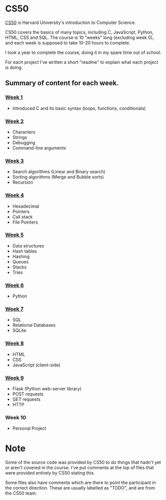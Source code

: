 # CS50

<a href="https://www.edx.org/learn/computer-science/harvard-university-cs50-s-introduction-to-computer-science">CS50</a> is Harvard University's introduction to Computer Science.

CS50 covers the basics of many topics, including C, JavaScript, Python, HTML, CSS and SQL.
The course is 10 "weeks" long (excluding week 0), and each week is supposed to take 10-20 hours to complete.

I took a year to complete the course, doing it in my spare time out of school.

For each project I've written a short "readme" to explain what each project is doing.

## Summary of content for each week.

### [Week 1](https://github.com/metazine/cs50/tree/master/week1)
* Introduced C and its basic syntax (loops, functions, conditionals)

### [Week 2](https://github.com/metazine/cs50/tree/master/week2)
* Characters
* Strings
* Debugging
* Command-line arguments

### [Week 3](https://github.com/metazine/cs50/tree/master/week3)
* Search algorithms (Linear and Binary search)
* Sorting algorithms (Merge and Bubble sorts)
* Recursion

### [Week 4](https://github.com/metazine/cs50/tree/master/week4)
* Hexadecimal
* Pointers
* Call stack
* File Pointers

### [Week 5](https://github.com/metazine/cs50/tree/master/week5)
* Data structures
* Hash tables
* Hashing
* Queues
* Stacks
* Tries

### [Week 6](https://github.com/metazine/cs50/tree/master/week6)
* Python

### [Week 7](https://github.com/metazine/cs50/tree/master/week7)
* SQL
* Relational Databases
* SQLite

### [Week 8](https://github.com/metazine/cs50/tree/master/week8)
* HTML
* CSS
* JavaScript (client-side)

### [Week 9](https://github.com/metazine/cs50/tree/master/week9)
* Flask (Python web-server library)
* POST requests
* GET requests
* HTTP

### Week 10
* Personal Project

# Note

Some of the source code was provided by CS50 to do things that hadn't yet or aren't covered in the course.
I've put comments at the top of files that were provided entirely by CS50 stating this.

Some files also have comments which are there to point the participant in the correct direction.
These are usually labelled as "TODO", and are from the CS50 team.

